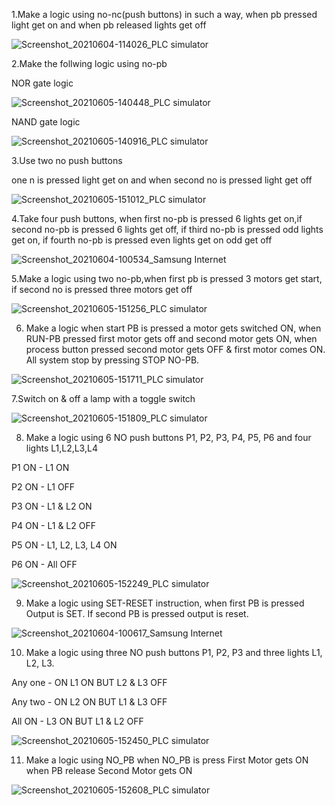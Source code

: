 1.Make a logic using no-nc(push buttons) in such a way, when pb pressed light get on and when pb released lights get off

![Screenshot_20210604-114026_PLC simulator](https://user-images.githubusercontent.com/85330433/120887970-87cd7780-c613-11eb-909d-37e2eb96ba6e.jpg)


2.Make the follwing logic using no-pb

NOR gate logic

![Screenshot_20210605-140448_PLC simulator](https://user-images.githubusercontent.com/85330433/120888051-e7c41e00-c613-11eb-85b6-93fcbc418052.jpg)


NAND gate logic

![Screenshot_20210605-140916_PLC simulator](https://user-images.githubusercontent.com/85330433/120888072-01fdfc00-c614-11eb-8f89-326249fa3132.jpg)

3.Use two no push buttons

one n is pressed light get on and when second no is pressed light get off

![Screenshot_20210605-151012_PLC simulator](https://user-images.githubusercontent.com/85330433/120888213-b7c94a80-c614-11eb-90d4-6ce05874edf7.jpg)

4.Take four push buttons, when first no-pb is pressed 6 lights get on,if second no-pb is pressed 6 lights get off, if third no-pb is pressed odd lights get on, if fourth no-pb is pressed even lights get on odd get off

![Screenshot_20210604-100534_Samsung Internet](https://user-images.githubusercontent.com/85330433/120888444-fb708400-c615-11eb-862a-d397e4344e7b.jpg)

5.Make a logic using two no-pb,when first pb is pressed 3 motors get start, if second no is pressed three motors get off

![Screenshot_20210605-151256_PLC simulator](https://user-images.githubusercontent.com/85330433/120888563-83568e00-c616-11eb-9b88-e68607ce14bd.jpg)

6. Make a logic when start PB is pressed a motor gets switched ON, when RUN-PB pressed first motor gets off and second motor gets ON, when process button pressed second motor gets OFF & first motor comes ON. All system stop by pressing STOP NO-PB.

![Screenshot_20210605-151711_PLC simulator](https://user-images.githubusercontent.com/85330433/120888659-1ee7fe80-c617-11eb-8d45-ed0d7f5598af.jpg)

7.Switch on & off a lamp with a toggle switch

![Screenshot_20210605-151809_PLC simulator](https://user-images.githubusercontent.com/85330433/120889115-4fc93300-c619-11eb-9dc8-94e46d12bfb4.jpg)

8. Make a logic using 6 NO push buttons P1, P2, P3, P4, P5, P6 and four lights L1,L2,L3,L4

P1 ON - L1 ON

P2 ON - L1 OFF

P3 ON - L1 & L2 ON

P4 ON - L1 & L2 OFF

P5 ON - L1, L2, L3, L4 ON

P6 ON - All OFF

![Screenshot_20210605-152249_PLC simulator](https://user-images.githubusercontent.com/85330433/120889184-928b0b00-c619-11eb-891a-9c1239f6e5a0.jpg)

9. Make a logic using SET-RESET instruction, when first PB is pressed Output is SET. If second PB is pressed output is reset.

![Screenshot_20210604-100617_Samsung Internet](https://user-images.githubusercontent.com/85330433/120889256-d67e1000-c619-11eb-97d1-499876055267.jpg)

10. Make a logic using three NO push buttons P1, P2, P3 and three lights L1, L2, L3.

Any one - ON L1 ON BUT L2 & L3 OFF

Any two - ON L2 ON BUT L1 & L3 OFF

All ON - L3 ON BUT L1 & L2 OFF

![Screenshot_20210605-152450_PLC simulator](https://user-images.githubusercontent.com/85330433/120889284-f1508480-c619-11eb-940a-601ce82988bd.jpg)

11. Make a logic using NO_PB when NO_PB is press First Motor gets ON when PB release Second Motor gets ON 

![Screenshot_20210605-152608_PLC simulator](https://user-images.githubusercontent.com/85330433/120889467-f6620380-c61a-11eb-8ff9-4e2365ab410e.jpg)












